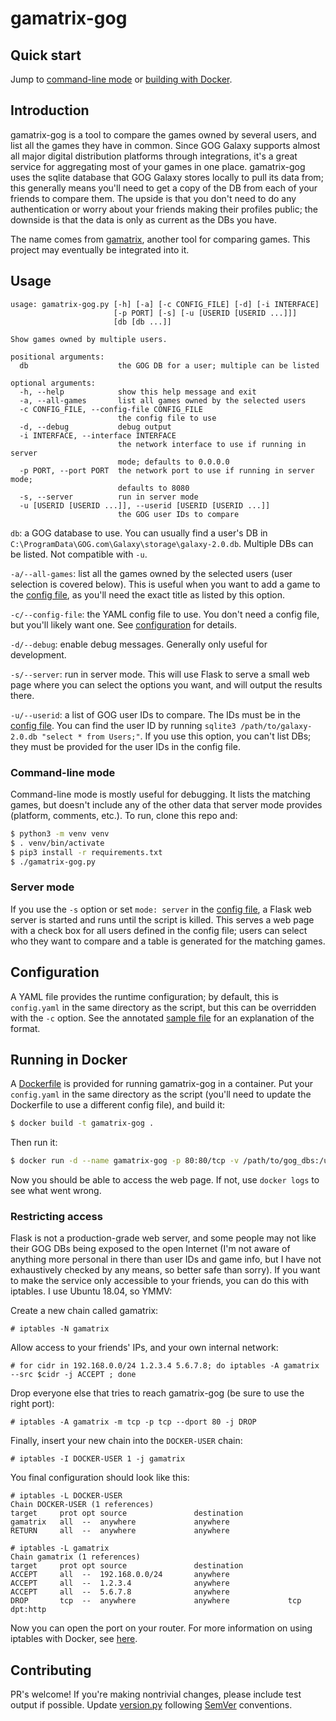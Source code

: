 # gamatrix-gog

## Quick start

Jump to [command-line mode](#cli) or [building with Docker](#docker).

## Introduction

gamatrix-gog is a tool to compare the games owned by several users, and list all the games they have in common. Since GOG Galaxy supports almost all major digital distribution platforms through integrations, it's a great service for aggregating most of your games in one place. gamatrix-gog uses the sqlite database that GOG Galaxy stores locally to pull its data from; this generally means you'll need to get a copy of the DB from each of your friends to compare them. The upside is that you don't need to do any authentication or worry about your friends making their profiles public; the downside is that the data is only as current as the DBs you have.

The name comes from [gamatrix](https://github.com/d3r3kk/gamatrix), another tool for comparing games. This project may eventually be integrated into it.

## Usage

```pre
usage: gamatrix-gog.py [-h] [-a] [-c CONFIG_FILE] [-d] [-i INTERFACE]
                       [-p PORT] [-s] [-u [USERID [USERID ...]]]
                       [db [db ...]]

Show games owned by multiple users.

positional arguments:
  db                    the GOG DB for a user; multiple can be listed

optional arguments:
  -h, --help            show this help message and exit
  -a, --all-games       list all games owned by the selected users
  -c CONFIG_FILE, --config-file CONFIG_FILE
                        the config file to use
  -d, --debug           debug output
  -i INTERFACE, --interface INTERFACE
                        the network interface to use if running in server
                        mode; defaults to 0.0.0.0
  -p PORT, --port PORT  the network port to use if running in server mode;
                        defaults to 8080
  -s, --server          run in server mode
  -u [USERID [USERID ...]], --userid [USERID [USERID ...]]
                        the GOG user IDs to compare
```

`db`: a GOG database to use. You can usually find a user's DB in `C:\ProgramData\GOG.com\Galaxy\storage\galaxy-2.0.db`. Multiple DBs can be listed. Not compatible with `-u`.

`-a/--all-games`: list all the games owned by the selected users (user selection is covered below). This is useful when you want to add a game to the [config file](#configuration), as you'll need the exact title as listed by this option.

`-c/--config-file`: the YAML config file to use. You don't need a config file, but you'll likely want one. See [configuration](#configuration) for details.

`-d/--debug`: enable debug messages. Generally only useful for development.

`-s/--server`: run in server mode. This will use Flask to serve a small web page where you can select the options you want, and will output the results there.

`-u/--userid`: a list of GOG user IDs to compare. The IDs must be in the [config file](#configuration). You can find the user ID by running `sqlite3 /path/to/galaxy-2.0.db "select * from Users;"`. If you use this option, you can't list DBs; they must be provided for the user IDs in the config file.

### <a name=cli></a>Command-line mode

Command-line mode is mostly useful for debugging. It lists the matching games, but doesn't include any of the other data that server mode provides (platform, comments, etc.). To run, clone this repo and:

```bash
$ python3 -m venv venv
$ . venv/bin/activate
$ pip3 install -r requirements.txt
$ ./gamatrix-gog.py
```

### Server mode

If you use the `-s` option or set `mode: server` in the [config file](#configuration), a Flask web server is started and runs until the script is killed. This serves a web page with a check box for all users defined in the config file; users can select who they want to compare and a table is generated for the matching games.

## <a name="configuration"></a>Configuration

A YAML file provides the runtime configuration; by default, this is `config.yaml` in the same directory as the script, but this can be overridden with the `-c` option. See the annotated [sample file](config-sample.yaml) for an explanation of the format.

## <a name=docker></a>Running in Docker

A [Dockerfile](Dockerfile) is provided for running gamatrix-gog in a container. Put your `config.yaml` in the same directory as the script (you'll need to update the Dockerfile to use a different config file), and build it:

```bash
$ docker build -t gamatrix-gog .
```

Then run it:

```bash
$ docker run -d --name gamatrix-gog -p 80:80/tcp -v /path/to/gog_dbs:/usr/src/app/gog_dbs gamatrix-gog
```

Now you should be able to access the web page. If not, use `docker logs` to see what went wrong.

### Restricting access

Flask is not a production-grade web server, and some people may not like their GOG DBs being exposed to the open Internet (I'm not aware of anything more personal in there than user IDs and game info, but I have not exhaustively checked by any means, so better safe than sorry). If you want to make the service only accessible to your friends, you can do this with iptables. I use Ubuntu 18.04, so YMMV:

Create a new chain called gamatrix:

```pre
# iptables -N gamatrix
```

Allow access to your friends' IPs, and your own internal network:

```pre
# for cidr in 192.168.0.0/24 1.2.3.4 5.6.7.8; do iptables -A gamatrix --src $cidr -j ACCEPT ; done
```

Drop everyone else that tries to reach gamatrix-gog (be sure to use the right port):

```pre
# iptables -A gamatrix -m tcp -p tcp --dport 80 -j DROP
```

Finally, insert your new chain into the `DOCKER-USER` chain:

```pre
# iptables -I DOCKER-USER 1 -j gamatrix
```

You final configuration should look like this:

```pre
# iptables -L DOCKER-USER
Chain DOCKER-USER (1 references)
target     prot opt source               destination
gamatrix   all  --  anywhere             anywhere
RETURN     all  --  anywhere             anywhere

# iptables -L gamatrix
Chain gamatrix (1 references)
target     prot opt source               destination
ACCEPT     all  --  192.168.0.0/24       anywhere
ACCEPT     all  --  1.2.3.4              anywhere
ACCEPT     all  --  5.6.7.8              anywhere
DROP       tcp  --  anywhere             anywhere             tcp dpt:http
```

Now you can open the port on your router. For more information on using iptables with Docker, see [here](https://docs.docker.com/network/iptables/).

## Contributing

PR's welcome! If you're making nontrivial changes, please include test output if possible. Update [version.py](version.py) following [SemVer](https://semver.org/) conventions.